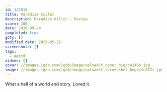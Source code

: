 ```yaml
---
id: 127816
title: Paradise Killer
description: Paradise Killer - Review
score: 100
date: 2020-09-24
completed: true
goty: []
modified_date: 2023-05-22
screenshots: []
tags:
  - Weird
videos: []
cover: //images.igdb.com/igdb/image/upload/t_cover_big/co246o.jpg
image: //images.igdb.com/igdb/image/upload/t_screenshot_huge/sc872z.jpg
---
```

What a hell of a world and story. Loved it.